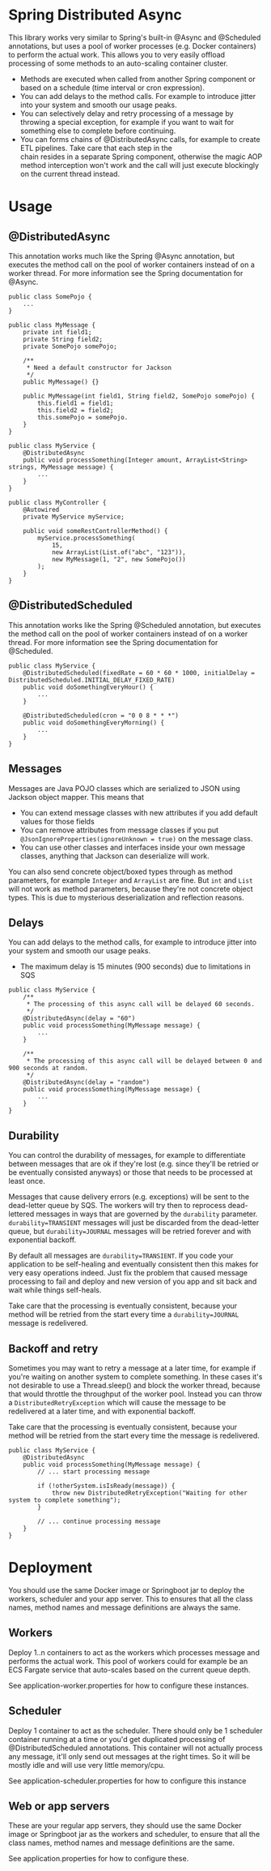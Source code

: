 # Spring Distributed Async

This library works very similar to Spring's built-in @Async and @Scheduled annotations, but uses a pool of worker
processes (e.g. Docker containers) to perform the actual work. This allows you to very easily offload processing 
of some methods to an auto-scaling container cluster. 

 * Methods are executed when called from another Spring component or based on a schedule (time interval or cron expression).
 * You can add delays to the method calls. For example to introduce jitter into your system and smooth our usage peaks.
 * You can selectively delay and retry processing of a message by throwing a special exception, for example if you want 
   to wait for something else to complete before continuing.
 * You can forms chains of @DistributedAsync calls, for example to create ETL pipelines. Take care that each step in the  
   chain resides in a separate Spring component, otherwise the magic AOP method interception won't work and the call will
   just execute blockingly on the current thread instead.

# Usage

## @DistributedAsync

This annotation works much like the Spring @Async annotation, but executes the method call on the pool of 
worker containers instead of on a worker thread. For more information see the Spring documentation for @Async.  

```
public class SomePojo {
    ...
}

public class MyMessage {
    private int field1;
    private String field2;
    private SomePojo somePojo;

    /**
     * Need a default constructor for Jackson
     */
    public MyMessage() {}
    
    public MyMessage(int field1, String field2, SomePojo somePojo) {
        this.field1 = field1;
        this.field2 = field2;
        this.somePojo = somePojo.
    }
}

public class MyService {
    @DistributedAsync
    public void processSomething(Integer amount, ArrayList<String> strings, MyMessage message) {
        ...
    }
}

public class MyController {
    @Autowired
    private MyService myService;

    public void someRestControllerMethod() {
        myService.processSomething(
            15, 
            new ArrayList(List.of("abc", "123")), 
            new MyMessage(1, "2", new SomePojo())
        );
    }
}
```

## @DistributedScheduled

This annotation works like the Spring @Scheduled annotation, but executes the method call on the pool of
worker containers instead of on a worker thread. For more information see the Spring documentation for @Scheduled.

```
public class MyService {
    @DistributedScheduled(fixedRate = 60 * 60 * 1000, initialDelay = DistributedScheduled.INITIAL_DELAY_FIXED_RATE)
    public void doSomethingEveryHour() {
        ...    
    }
    
    @DistributedScheduled(cron = "0 0 8 * * *")
    public void doSomethingEveryMorning() {
        ...    
    }
}
```

## Messages

Messages are Java POJO classes which are serialized to JSON using Jackson object mapper. This means that

* You can extend message classes with new attributes if you add default values for those fields
* You can remove attributes from message classes if you put `@JsonIgnoreProperties(ignoreUnknown = true)` on the message class.
* You can use other classes and interfaces inside your own message classes, anything that Jackson can deserialize will work.

You can also send concrete object/boxed types through as method parameters, for example `Integer` and `ArrayList` are fine. But `int` 
and `List` will not work as method parameters, because they're not concrete object types. This is due to mysterious deserialization 
and reflection reasons. 

## Delays

You can add delays to the method calls, for example to introduce jitter into your system and smooth our usage peaks.

 * The maximum delay is 15 minutes (900 seconds) due to limitations in SQS

```
public class MyService {
    /**
     * The processing of this async call will be delayed 60 seconds.
     */
    @DistributedAsync(delay = "60")
    public void processSomething(MyMessage message) {
        ...
    }

    /**
     * The processing of this async call will be delayed between 0 and 900 seconds at random.
     */
    @DistributedAsync(delay = "random")
    public void processSomething(MyMessage message) {
        ...
    }
}
```

## Durability

You can control the durability of messages, for example to differentiate between messages that are ok if they're 
lost (e.g. since they'll be retried or be eventually consisted anyways) or those that needs to be processed at least once.

Messages that cause delivery errors (e.g. exceptions) will be sent to the dead-letter queue by SQS. The workers will try 
then to reprocess dead-lettered messages in ways that are governed by the `durability` parameter. `durability=TRANSIENT` 
messages will just be discarded from the dead-letter queue, but `durability=JOURNAL` messages will be retried forever 
and with exponential backoff.

By default all messages are `durability=TRANSIENT`. If you code your application to be self-healing and eventually 
consistent then this makes for very easy operations indeed. Just fix the problem that caused message processing to fail
and deploy and new version of you app and sit back and wait while things self-heals.   

Take care that the processing is eventually consistent, because your method will be retried from the start every time
a `durability=JOURNAL` message is redelivered.

## Backoff and retry

Sometimes you may want to retry a message at a later time, for example if you're waiting on another system to complete
something. In these cases it's not desirable to use a Thread.sleep() and block the worker thread, because that would 
throttle the throughput of the worker pool. Instead you can throw a `DistributedRetryException` which will cause
the message to be redelivered at a later time, and with exponential backoff.

Take care that the processing is eventually consistent, because your method will be retried from the start every time 
the message is redelivered.

```
public class MyService {
    @DistributedAsync
    public void processSomething(MyMessage message) {
        // ... start processing message
        
        if (!otherSystem.isIsReady(message)) {
            throw new DistributedRetryException("Waiting for other system to complete something");
        }
        
        // ... continue processing message
    }
}
```

# Deployment

You should use the same Docker image or Springboot jar to deploy the workers, scheduler and your app server. This to 
ensures that all the class names, method names and message definitions are always the same. 

## Workers
Deploy 1..n containers to act as the workers which processes message and performs the actual work. This pool of workers
could for example be an ECS Fargate service that auto-scales based on the current queue depth.

See application-worker.properties for how to configure these instances.  

## Scheduler
Deploy 1 container to act as the scheduler. There should only be 1 scheduler container running at a time or you'd 
get duplicated processing of @DistributedScheduled annotations. This container will not actually process any message, 
it'll only send out messages at the right times. So it will be mostly idle and will use very little memory/cpu. 

See application-scheduler.properties for how to configure this instance

## Web or app servers

These are your regular app servers, they should use the same Docker image or Springboot jar as the workers and scheduler,
to ensure that all the class names, method names and message definitions are the same. 

See application.properties for how to configure these.
